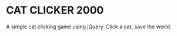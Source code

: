 CAT CLICKER 2000
================

A simple cat clicking game using jQuery. Click a cat, save the world.
